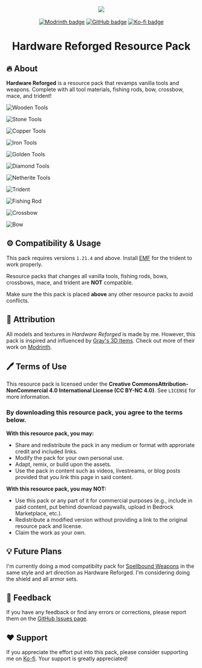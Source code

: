 <center>
<div>
<img src="pack.png"></a>
<br>
<br>
<a href=https://modrinth.com/resourcepack/hardware-reforged><img alt="Modrinth badge" src="https://img.shields.io/badge/Modrinth-%2300AF5C?style=flat&logo=modrinth&logoColor=white"></a>
<a href=https://github.com/mult1v4c/Hardware-Reforged><img alt="GitHub badge" src="https://img.shields.io/badge/GitHub-%23181717?style=flat&logo=github&logoColor=white"></a>
<a href=https://www.ko-fi.com/mult1v4c><img alt="Ko-fi badge" src="https://img.shields.io/badge/Send%20support!-white?style=flat&logo=ko-fi&logoColor=%23FF6433"></a>
<h1>Hardware Reforged Resource Pack</h1>
</div>
</center>

## 🔥  About
**Hardware Reforged** is a resource pack that revamps vanilla tools and weapons. Complete with all tool materials, fishing rods, bow, crossbow, mace, and trident!

![Wooden Tools](preview/Wood.png)

![Stone Tools](preview/Stone.png)

![Copper Tools](preview/Copper.png)

![Iron Tools](preview/Iron.png)

![Golden Tools](preview/Gold.png)

![Diamond Tools](preview/Diamond.png)

![Netherite Tools](preview/Netherite.png)

![Trident](preview/Trident.png)

![Fishing Rod](preview/Fishing_Rod.png)

![Crossbow](preview/Crossbow.png)

![Bow](preview/Bow.png)

## ⚙️ Compatibility & Usage
This pack requires versions `1.21.4` and above. Install [EMF](https://modrinth.com/mod/entity-model-features) for the trident to work properly.

Resource packs that changes all vanilla tools, fishing rods, bows, crossbows, mace, and trident are **NOT** compatible.

Make sure the this pack is placed **above** any other resource packs to avoid conflicts.

## 📝 Attribution

All models and textures in *Hardware Reforged* is made by me. However, this pack is inspired and influenced by [Gray's 3D Items](https://modrinth.com/resourcepack/grays-3d-items). Check out more of their work on [Modrinth](https://modrinth.com/user/CanineGray).

## 🖊️ Terms of Use

This resource pack is licensed under the **Creative CommonsAttribution-NonCommercial 4.0 International License (CC BY-NC 4.0)**. See `LICENSE` for more information.

### By downloading this resource pack, you agree to the terms below.

**With this resource pack, you may:**

- Share and redistribute the pack in any medium or format with approriate credit and included links.
- Modify the pack for your own personal use.
- Adapt, remix, or build upon the assets.
- Use the pack in content such as videos, livestreams, or blog posts provided that you link this page in said content.

**With this resource pack, you may NOT:**

- Use this pack or any part of it for commercial purposes (e.g., include in paid content, put behind download paywalls, upload in Bedrock Marketplace, etc.).
- Redistribute a modified version without providing a link to the original resource pack and license.
- Claim the work as your own.

## 💡 Future Plans

I'm currently doing a mod compatibilty pack for [Spellbound Weapons](https://modrinth.com/datapack/spellbound-weapons) in the same style and art direction as Hardware Reforged. I'm considering doing the shield and all armor sets.

## 👋 Feedback
If you have any feedback or find any errors or corrections, please report them on the [GitHub Issues page](https://github.com/mult1v4c/Hardware-Reforged/issues).

## ❤️ Support
If you appreciate the effort put into this pack, please consider supporting me on [Ko-fi](https://ko-fi.com/mult1v4c). Your support is greatly appreciated!